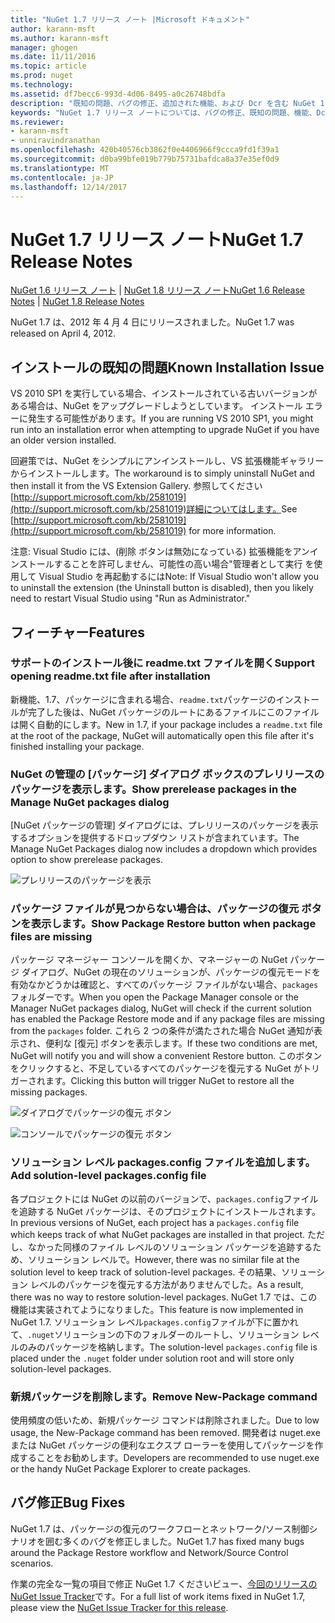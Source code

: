 ```yaml
---
title: "NuGet 1.7 リリース ノート |Microsoft ドキュメント"
author: karann-msft
ms.author: karann-msft
manager: ghogen
ms.date: 11/11/2016
ms.topic: article
ms.prod: nuget
ms.technology: 
ms.assetid: df7becc6-993d-4d06-8495-a0c26748bdfa
description: "既知の問題、バグの修正、追加された機能、および Dcr を含む NuGet 1.7 リリース ノートです。"
keywords: "NuGet 1.7 リリース ノートについては、バグの修正、既知の問題、機能、Dcr を追加します。"
ms.reviewer:
- karann-msft
- unniravindranathan
ms.openlocfilehash: 420b40576cb3862f0e4406966f9ccca9fd1f39a1
ms.sourcegitcommit: d0ba99bfe019b779b75731bafdca8a37e35ef0d9
ms.translationtype: MT
ms.contentlocale: ja-JP
ms.lasthandoff: 12/14/2017
---
```

# <a name="nuget-17-release-notes"></a><span data-ttu-id="d3d27-104">NuGet 1.7 リリース ノート</span><span class="sxs-lookup"><span data-stu-id="d3d27-104">NuGet 1.7 Release Notes</span></span>

<span data-ttu-id="d3d27-105">[NuGet 1.6 リリース ノート](../release-notes/nuget-1.6.md) | [NuGet 1.8 リリース ノート](../release-notes/nuget-1.8.md)</span><span class="sxs-lookup"><span data-stu-id="d3d27-105">[NuGet 1.6 Release Notes](../release-notes/nuget-1.6.md) | [NuGet 1.8 Release Notes](../release-notes/nuget-1.8.md)</span></span>

<span data-ttu-id="d3d27-106">NuGet 1.7 は、2012 年 4 月 4 日にリリースされました。</span><span class="sxs-lookup"><span data-stu-id="d3d27-106">NuGet 1.7 was released on April 4, 2012.</span></span>

## <a name="known-installation-issue"></a><span data-ttu-id="d3d27-107">インストールの既知の問題</span><span class="sxs-lookup"><span data-stu-id="d3d27-107">Known Installation Issue</span></span>
<span data-ttu-id="d3d27-108">VS 2010 SP1 を実行している場合、インストールされている古いバージョンがある場合は、NuGet をアップグレードしようとしています。 インストール エラーに発生する可能性があります。</span><span class="sxs-lookup"><span data-stu-id="d3d27-108">If you are running VS 2010 SP1, you might run into an installation error when attempting to upgrade NuGet if you have an older version installed.</span></span>

<span data-ttu-id="d3d27-109">回避策では、NuGet をシンプルにアンインストールし、VS 拡張機能ギャラリーからインストールします。</span><span class="sxs-lookup"><span data-stu-id="d3d27-109">The workaround is to simply uninstall NuGet and then install it from the VS Extension Gallery.</span></span>  <span data-ttu-id="d3d27-110">参照してください[http://support.microsoft.com/kb/2581019](http://support.microsoft.com/kb/2581019)詳細についてはします。</span><span class="sxs-lookup"><span data-stu-id="d3d27-110">See [http://support.microsoft.com/kb/2581019](http://support.microsoft.com/kb/2581019) for more information.</span></span>

<span data-ttu-id="d3d27-111">注意: Visual Studio には、(削除 ボタンは無効になっている) 拡張機能をアンインストールすることを許可しません、可能性の高い場合"管理者として実行 を使用して Visual Studio を再起動するには</span><span class="sxs-lookup"><span data-stu-id="d3d27-111">Note: If Visual Studio won't allow you to uninstall the extension (the Uninstall button is disabled), then you likely need to restart Visual Studio using "Run as Administrator."</span></span>

## <a name="features"></a><span data-ttu-id="d3d27-112">フィーチャー</span><span class="sxs-lookup"><span data-stu-id="d3d27-112">Features</span></span>

### <a name="support-opening-readmetxt-file-after-installation"></a><span data-ttu-id="d3d27-113">サポートのインストール後に readme.txt ファイルを開く</span><span class="sxs-lookup"><span data-stu-id="d3d27-113">Support opening readme.txt file after installation</span></span>
<span data-ttu-id="d3d27-114">新機能、1.7、パッケージに含まれる場合、`readme.txt`パッケージのインストールが完了した後は、NuGet パッケージのルートにあるファイルにこのファイルは開く自動的にします。</span><span class="sxs-lookup"><span data-stu-id="d3d27-114">New in 1.7, if your package includes a `readme.txt` file at the root of the package, NuGet will automatically open this file after it's finished installing your package.</span></span>

### <a name="show-prerelease-packages-in-the-manage-nuget-packages-dialog"></a><span data-ttu-id="d3d27-115">NuGet の管理の [パッケージ] ダイアログ ボックスのプレリリースのパッケージを表示します。</span><span class="sxs-lookup"><span data-stu-id="d3d27-115">Show prerelease packages in the Manage NuGet packages dialog</span></span>
<span data-ttu-id="d3d27-116">[NuGet パッケージの管理] ダイアログには、プレリリースのパッケージを表示するオプションを提供するドロップダウン リストが含まれています。</span><span class="sxs-lookup"><span data-stu-id="d3d27-116">The Manage NuGet Packages dialog now includes a dropdown which provides option to show prerelease packages.</span></span>

![プレリリースのパッケージを表示](./media/prerelease-dropdown.png)

### <a name="show-package-restore-button-when-package-files-are-missing"></a><span data-ttu-id="d3d27-118">パッケージ ファイルが見つからない場合は、パッケージの復元 ボタンを表示します。</span><span class="sxs-lookup"><span data-stu-id="d3d27-118">Show Package Restore button when package files are missing</span></span>
<span data-ttu-id="d3d27-119">パッケージ マネージャー コンソールを開くか、マネージャーの NuGet パッケージ ダイアログ、NuGet の現在のソリューションが、パッケージの復元モードを有効なかどうかは確認と、すべてのパッケージ ファイルがない場合、`packages`フォルダーです。</span><span class="sxs-lookup"><span data-stu-id="d3d27-119">When you open the Package Manager console or the Manager NuGet packages dialog, NuGet will check if the current solution has enabled the Package Restore mode and if any package files are missing from the `packages` folder.</span></span> <span data-ttu-id="d3d27-120">これら 2 つの条件が満たされた場合 NuGet 通知が表示され、便利な [復元] ボタンを表示します。</span><span class="sxs-lookup"><span data-stu-id="d3d27-120">If these two conditions are met, NuGet will notify you and will show a convenient Restore button.</span></span> <span data-ttu-id="d3d27-121">このボタンをクリックすると、不足しているすべてのパッケージを復元する NuGet がトリガーされます。</span><span class="sxs-lookup"><span data-stu-id="d3d27-121">Clicking this button will trigger NuGet to restore all the missing packages.</span></span>

![ダイアログでパッケージの復元 ボタン](./media/packagerestore-dialog.png)

![コンソールでパッケージの復元 ボタン](./media/packagerestore-console.png)

### <a name="add-solution-level-packagesconfig-file"></a><span data-ttu-id="d3d27-124">ソリューション レベル packages.config ファイルを追加します。</span><span class="sxs-lookup"><span data-stu-id="d3d27-124">Add solution-level packages.config file</span></span>
<span data-ttu-id="d3d27-125">各プロジェクトには NuGet の以前のバージョンで、`packages.config`ファイルを追跡する NuGet パッケージは、そのプロジェクトにインストールされます。</span><span class="sxs-lookup"><span data-stu-id="d3d27-125">In previous versions of NuGet, each project has a `packages.config` file which keeps track of what NuGet packages are installed in that project.</span></span> <span data-ttu-id="d3d27-126">ただし、なかった同様のファイル レベルのソリューション パッケージを追跡するため、ソリューション レベルで。</span><span class="sxs-lookup"><span data-stu-id="d3d27-126">However, there was no similar file at the solution level to keep track of solution-level packages.</span></span> <span data-ttu-id="d3d27-127">その結果、ソリューション レベルのパッケージを復元する方法がありませんでした。</span><span class="sxs-lookup"><span data-stu-id="d3d27-127">As a result, there was no way to restore solution-level packages.</span></span>
<span data-ttu-id="d3d27-128">NuGet 1.7 では、この機能は実装されてようになりました。</span><span class="sxs-lookup"><span data-stu-id="d3d27-128">This feature is now implemented in NuGet 1.7.</span></span> <span data-ttu-id="d3d27-129">ソリューション レベル`packages.config`ファイルが下に置かれて、`.nuget`ソリューションの下のフォルダーのルートし、ソリューション レベルのみのパッケージを格納します。</span><span class="sxs-lookup"><span data-stu-id="d3d27-129">The solution-level `packages.config` file is placed under the `.nuget` folder under solution root and will store only solution-level packages.</span></span>

### <a name="remove-new-package-command"></a><span data-ttu-id="d3d27-130">新規パッケージを削除します。</span><span class="sxs-lookup"><span data-stu-id="d3d27-130">Remove New-Package command</span></span>
<span data-ttu-id="d3d27-131">使用頻度の低いため、新規パッケージ コマンドは削除されました。</span><span class="sxs-lookup"><span data-stu-id="d3d27-131">Due to low usage, the New-Package command has been removed.</span></span> <span data-ttu-id="d3d27-132">開発者は nuget.exe または NuGet パッケージの便利なエクスプ ローラーを使用してパッケージを作成することをお勧めします。</span><span class="sxs-lookup"><span data-stu-id="d3d27-132">Developers are recommended to use nuget.exe or the handy NuGet Package Explorer to create packages.</span></span>

## <a name="bug-fixes"></a><span data-ttu-id="d3d27-133">バグ修正</span><span class="sxs-lookup"><span data-stu-id="d3d27-133">Bug Fixes</span></span>
<span data-ttu-id="d3d27-134">NuGet 1.7 は、パッケージの復元のワークフローとネットワーク/ソース制御シナリオを囲む多くのバグを修正しました。</span><span class="sxs-lookup"><span data-stu-id="d3d27-134">NuGet 1.7 has fixed many bugs around the Package Restore workflow and Network/Source Control scenarios.</span></span>

<span data-ttu-id="d3d27-135">作業の完全な一覧の項目で修正 NuGet 1.7 くださいビュー、[今回のリリースの NuGet Issue Tracker](http://nuget.codeplex.com/workitem/list/advanced?keyword=&status=Closed&type=All&priority=All&release=NuGet%201.7&assignedTo=All&component=All&sortField=Votes&sortDirection=Descending&page=0)です。</span><span class="sxs-lookup"><span data-stu-id="d3d27-135">For a full list of work items fixed in NuGet 1.7, please view the [NuGet Issue Tracker for this release](http://nuget.codeplex.com/workitem/list/advanced?keyword=&status=Closed&type=All&priority=All&release=NuGet%201.7&assignedTo=All&component=All&sortField=Votes&sortDirection=Descending&page=0).</span></span>
